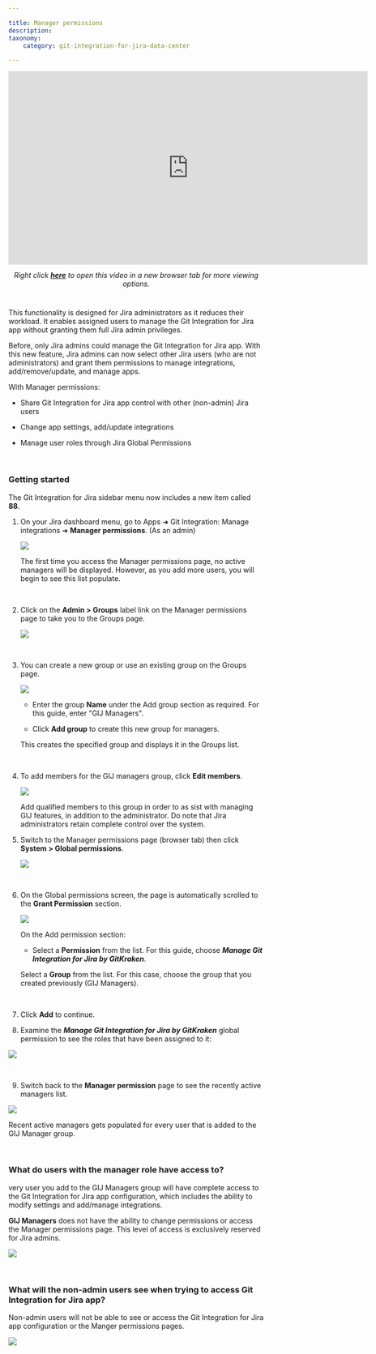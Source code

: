 ```yaml
---

title: Manager permissions
description:
taxonomy:
    category: git-integration-for-jira-data-center

---
```


<div class='embed-container embed-container--16-9'>
        <iframe width='709' height='382' src='https://www.youtube.com/embed/2tmWvRxj9Ls' frameborder='0' allowfullscreen ></iframe>
    </div>

<div align='center' style='margin-top:12px;margin-bottom:40px;'>
    <i>Right click <a href='https://www.youtube.com/watch?v=2tmWvRxj9Ls'><b>here</b></a> to open this video in a new browser tab for more viewing options.</i>
</div>

This functionality is designed for Jira administrators as it reduces their workload. It enables assigned users to manage the Git Integration for Jira app without granting them full Jira admin privileges.

Before, only Jira admins could manage the Git Integration for Jira app. With this new feature, Jira admins can now select other Jira users (who are not administrators) and grant them permissions to manage integrations, add/remove/update, and manage apps.

With Manager permissions:

*   Share Git Integration for Jira app control with other (non-admin) Jira users

*   Change app settings, add/update integrations

*   Manage user roles through Jira Global Permissions

&nbsp;

### Getting started

The Git Integration for Jira sidebar menu now includes a new item called **88**.

1.  On your Jira dashboard menu, go to Apps ➜ Git Integration: Manage integrations ➜ **Manager permissions**. (As an admin)

    ![](/wp-content/uploads/gij-datacenter-manager-permissions-access-loc.png)
    
    The first time you access the Manager permissions page, no active managers will be displayed. However, as you add more users, you will begin to see this list populate.
    
    &nbsp;

2.  Click on the **Admin \> Groups** label link on the Manager permissions page to take you to the Groups page.

    ![](/wp-content/uploads/gij-datacenter-manager-permissions-add-group.png)

    &nbsp;

3.  You can create a new group or use an existing group on the Groups page.

    ![](/wp-content/uploads/gij-datacenter-manager-permissions-add-new-group.png)

    *   Enter the group **Name** under the Add group section as required. For this guide, enter "GIJ Managers".
    
    *   Click **Add group** to create this new group for managers.

    This creates the specified group and displays it in the Groups list.

    &nbsp;

4.  To add members for the GIJ managers group, click **Edit members**.

    ![](/wp-content/uploads/gij-datacenter-manager-permissions-edit-group-members.png)

    Add qualified members to this group in order to as sist with managing GIJ features, in addition to the administrator. Do note that Jira administrators retain complete control over the system.

5.  Switch to the Manager permissions page (browser tab) then click **System \> Global permissions**.

    ![](/wp-content/uploads/gij-datacenter-manager-permissions-global-perms.png)

    &nbsp;

6.  On the Global permissions screen, the page is automatically scrolled to the **Grant Permission** section.

    ![](/wp-content/uploads/gij-datacenter-manager-permissions-global-add-perms.png)

    On the Add permission section:

    *   Select a **Permission** from the list. For this guide, choose **_Manage Git Integration for Jira by GitKraken_**.

    Select a **Group** from the list. For this case, choose the group that you created previously (GIJ Managers).

    &nbsp;

7.  Click **Add** to continue.

8.  Examine the **_Manage Git Integration for Jira by GitKraken_** global permission to see the roles that have been assigned to it:

![](/wp-content/uploads/gij-datacenter-manager-permissions-global-perms-sel.png)

&nbsp;

9.  Switch back to the **Manager permission** page to see the recently active managers list.

![](/wp-content/uploads/gij-datacenter-manager-permissions-manager-list.png)

<div class="bbb-callout bbb--tip">
    <div class="irow">
    <div class="ilogobox">
        <span class="logoimg"></span>
    </div>
    <div class="imsgbox">
        Recent active managers gets populated for every user that is added to the GIJ Manager group.
    </div>
    </div>
</div>

&nbsp;

### What do users with the manager role have access to?

very user you add to the GIJ Managers group will have complete access to the Git Integration for Jira app configuration, which includes the ability to modify settings and add/manage integrations.

**GIJ Managers** does not have the ability to change permissions or access the Manager permissions page. This level of access is exclusively reserved for Jira admins.

![](/wp-content/gij-datacenter-manager-permissions-manage-mode.png)

&nbsp;

### What will the non-admin users see when trying to access Git Integration for Jira app?

Non-admin users will not be able to see or access the Git Integration for Jira app configuration or the Manger permissions pages.

![](/wp-content/uploads/gij-datacenter-manager-permissions-user-mode.png)


